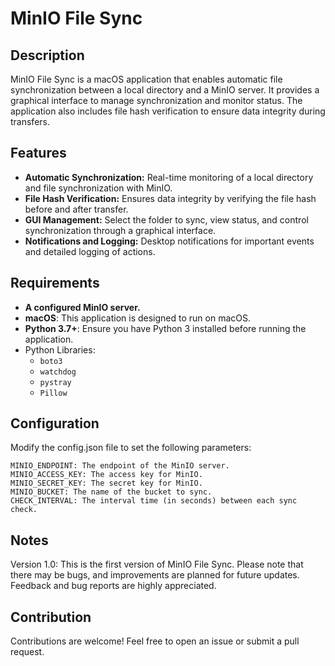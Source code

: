 # MinIO File Sync

## Description

MinIO File Sync is a macOS application that enables automatic file synchronization between a local directory and a MinIO server.
It provides a graphical interface to manage synchronization and monitor status. 
The application also includes file hash verification to ensure data integrity during transfers.

## Features

- **Automatic Synchronization:** Real-time monitoring of a local directory and file synchronization with MinIO.
- **File Hash Verification:** Ensures data integrity by verifying the file hash before and after transfer.
- **GUI Management:** Select the folder to sync, view status, and control synchronization through a graphical interface.
- **Notifications and Logging:** Desktop notifications for important events and detailed logging of actions.

## Requirements

- **A configured MinIO server.**
- **macOS**: This application is designed to run on macOS.
- **Python 3.7+**: Ensure you have Python 3 installed before running the application.
- Python Libraries:
  - `boto3`
  - `watchdog`
  - `pystray`
  - `Pillow`


## Configuration

Modify the config.json file to set the following parameters:

    MINIO_ENDPOINT: The endpoint of the MinIO server.
    MINIO_ACCESS_KEY: The access key for MinIO.
    MINIO_SECRET_KEY: The secret key for MinIO.
    MINIO_BUCKET: The name of the bucket to sync.
    CHECK_INTERVAL: The interval time (in seconds) between each sync check.

## Notes

Version 1.0: This is the first version of MinIO File Sync. 
Please note that there may be bugs, and improvements are planned for future updates. 
Feedback and bug reports are highly appreciated.

## Contribution

Contributions are welcome! Feel free to open an issue or submit a pull request.
